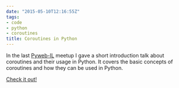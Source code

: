 ```yaml
---
date: "2015-05-10T12:16:55Z"
tags:
- code
- python
- coroutines
title: Coroutines in Python
---
```


In the last [Pyweb-IL](http://www.meetup.com/PyWeb-IL/) meetup I gave a short introduction talk
about coroutines and their usage in Python. It covers the basic concepts of coroutines and how they
can be used in Python.

[Check it out!](/intro-to-python-coroutines-talk)
